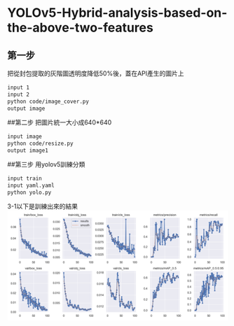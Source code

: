 ﻿# YOLOv5-Hybrid-analysis-based-on-the-above-two-features

## 第一步
把從封包提取的灰階圖透明度降低50%後，蓋在API產生的圖片上
```
input 1
input 2
python code/image_cover.py
output image
```

##第二步
把圖片統一大小成640*640
```
input image
python code/resize.py
output image1
```

##第三步
用yolov5訓練分類
```
input train
input yaml.yaml
python yolo.py
```

3-1以下是訓練出來的結果
![Accuracy](output/yolov5s_experiment/results.png)

